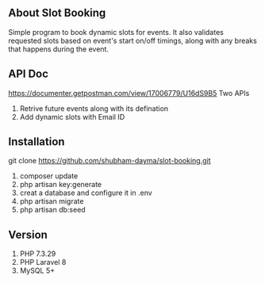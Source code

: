 ## About Slot Booking
Simple program to book dynamic slots for events. It also validates requested slots based on event's start on/off timings, along with any breaks that happens during the event.

## API Doc
https://documenter.getpostman.com/view/17006779/U16dS9B5
Two APIs
1. Retrive future events along with its defination
2. Add dynamic slots with Email ID

## Installation
git clone https://github.com/shubham-dayma/slot-booking.git
1. composer update
2. php artisan key:generate
3. creat a database and configure it in .env 
3. php artisan migrate
4. php artisan db:seed

## Version
1. PHP 7.3.29
2. PHP Laravel 8
3. MySQL 5+
